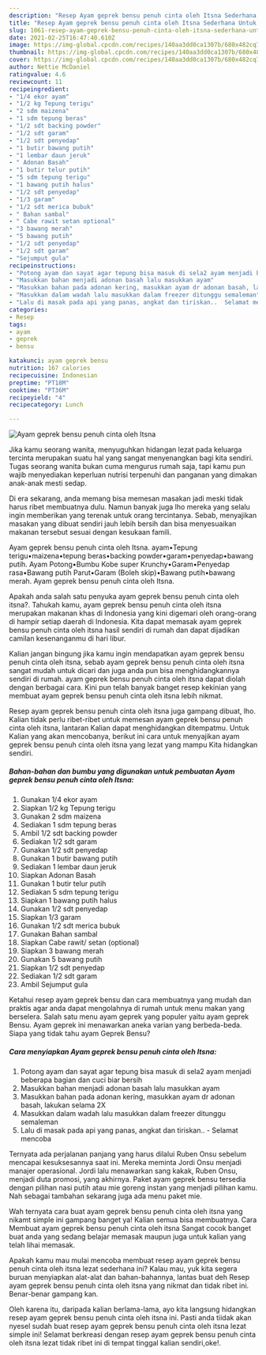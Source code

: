 ```yaml
---
description: "Resep Ayam geprek bensu penuh cinta oleh Itsna Sederhana Untuk Jualan"
title: "Resep Ayam geprek bensu penuh cinta oleh Itsna Sederhana Untuk Jualan"
slug: 1061-resep-ayam-geprek-bensu-penuh-cinta-oleh-itsna-sederhana-untuk-jualan
date: 2021-02-25T16:47:40.610Z
image: https://img-global.cpcdn.com/recipes/140aa3dd0ca1307b/680x482cq70/ayam-geprek-bensu-penuh-cinta-oleh-itsna-foto-resep-utama.jpg
thumbnail: https://img-global.cpcdn.com/recipes/140aa3dd0ca1307b/680x482cq70/ayam-geprek-bensu-penuh-cinta-oleh-itsna-foto-resep-utama.jpg
cover: https://img-global.cpcdn.com/recipes/140aa3dd0ca1307b/680x482cq70/ayam-geprek-bensu-penuh-cinta-oleh-itsna-foto-resep-utama.jpg
author: Nettie McDaniel
ratingvalue: 4.6
reviewcount: 11
recipeingredient:
- "1/4 ekor ayam"
- "1/2 kg Tepung terigu"
- "2 sdm maizena"
- "1 sdm tepung beras"
- "1/2 sdt backing powder"
- "1/2 sdt garam"
- "1/2 sdt penyedap"
- "1 butir bawang putih"
- "1 lembar daun jeruk"
- " Adonan Basah"
- "1 butir telur putih"
- "5 sdm tepung terigu"
- "1 bawang putih halus"
- "1/2 sdt penyedap"
- "1/3 garam"
- "1/2 sdt merica bubuk"
- " Bahan sambal"
- " Cabe rawit setan optional"
- "3 bawang merah"
- "5 bawang putih"
- "1/2 sdt penyedap"
- "1/2 sdt garam"
- "Sejumput gula"
recipeinstructions:
- "Potong ayam dan sayat agar tepung bisa masuk di sela2 ayam menjadi beberapa bagian dan cuci biar bersih"
- "Masukkan bahan menjadi adonan basah lalu masukkan ayam"
- "Masukkan bahan pada adonan kering, masukkan ayam dr adonan basah, lakukan selama 2X"
- "Masukkan dalam wadah lalu masukkan dalam freezer ditunggu semaleman"
- "Lalu di masak pada api yang panas, angkat dan tiriskan..  Selamat mencoba"
categories:
- Resep
tags:
- ayam
- geprek
- bensu

katakunci: ayam geprek bensu 
nutrition: 167 calories
recipecuisine: Indonesian
preptime: "PT18M"
cooktime: "PT36M"
recipeyield: "4"
recipecategory: Lunch

---
```



![Ayam geprek bensu penuh cinta oleh Itsna](https://img-global.cpcdn.com/recipes/140aa3dd0ca1307b/680x482cq70/ayam-geprek-bensu-penuh-cinta-oleh-itsna-foto-resep-utama.jpg)

Jika kamu seorang wanita, menyuguhkan hidangan lezat pada keluarga tercinta merupakan suatu hal yang sangat menyenangkan bagi kita sendiri. Tugas seorang  wanita bukan cuma mengurus rumah saja, tapi kamu pun wajib menyediakan keperluan nutrisi terpenuhi dan panganan yang dimakan anak-anak mesti sedap.

Di era  sekarang, anda memang bisa memesan masakan jadi meski tidak harus ribet membuatnya dulu. Namun banyak juga lho mereka yang selalu ingin memberikan yang terenak untuk orang tercintanya. Sebab, menyajikan masakan yang dibuat sendiri jauh lebih bersih dan bisa menyesuaikan makanan tersebut sesuai dengan kesukaan famili. 

Ayam geprek bensu penuh cinta oleh Itsna. ayam•Tepung terigu•maizena•tepung beras•backing powder•garam•penyedap•bawang putih. Ayam Potong•Bumbu Kobe super Krunchy•Garam•Penyedap rasa•Bawang putih Parut•Garam (Boleh skip)•Bawang putih•bawang merah. Ayam geprek bensu penuh cinta oleh Itsna.

Apakah anda salah satu penyuka ayam geprek bensu penuh cinta oleh itsna?. Tahukah kamu, ayam geprek bensu penuh cinta oleh itsna merupakan makanan khas di Indonesia yang kini digemari oleh orang-orang di hampir setiap daerah di Indonesia. Kita dapat memasak ayam geprek bensu penuh cinta oleh itsna hasil sendiri di rumah dan dapat dijadikan camilan kesenanganmu di hari libur.

Kalian jangan bingung jika kamu ingin mendapatkan ayam geprek bensu penuh cinta oleh itsna, sebab ayam geprek bensu penuh cinta oleh itsna sangat mudah untuk dicari dan juga anda pun bisa menghidangkannya sendiri di rumah. ayam geprek bensu penuh cinta oleh itsna dapat diolah dengan berbagai cara. Kini pun telah banyak banget resep kekinian yang membuat ayam geprek bensu penuh cinta oleh itsna lebih nikmat.

Resep ayam geprek bensu penuh cinta oleh itsna juga gampang dibuat, lho. Kalian tidak perlu ribet-ribet untuk memesan ayam geprek bensu penuh cinta oleh itsna, lantaran Kalian dapat menghidangkan ditempatmu. Untuk Kalian yang akan mencobanya, berikut ini cara untuk menyajikan ayam geprek bensu penuh cinta oleh itsna yang lezat yang mampu Kita hidangkan sendiri.

<!--inarticleads1-->

##### Bahan-bahan dan bumbu yang digunakan untuk pembuatan Ayam geprek bensu penuh cinta oleh Itsna:

1. Gunakan 1/4 ekor ayam
1. Siapkan 1/2 kg Tepung terigu
1. Gunakan 2 sdm maizena
1. Sediakan 1 sdm tepung beras
1. Ambil 1/2 sdt backing powder
1. Sediakan 1/2 sdt garam
1. Gunakan 1/2 sdt penyedap
1. Gunakan 1 butir bawang putih
1. Sediakan 1 lembar daun jeruk
1. Siapkan  Adonan Basah
1. Gunakan 1 butir telur putih
1. Sediakan 5 sdm tepung terigu
1. Siapkan 1 bawang putih halus
1. Gunakan 1/2 sdt penyedap
1. Siapkan 1/3 garam
1. Gunakan 1/2 sdt merica bubuk
1. Gunakan  Bahan sambal
1. Siapkan  Cabe rawit/ setan (optional)
1. Siapkan 3 bawang merah
1. Gunakan 5 bawang putih
1. Siapkan 1/2 sdt penyedap
1. Sediakan 1/2 sdt garam
1. Ambil Sejumput gula


Ketahui resep ayam geprek bensu dan cara membuatnya yang mudah dan praktis agar anda dapat mengolahnya di rumah untuk menu makan yang berselera. Salah satu menu ayam geprek yang populer yaitu ayam geprek Bensu. Ayam geprek ini menawarkan aneka varian yang berbeda-beda. Siapa yang tidak tahu ayam Geprek Bensu? 

<!--inarticleads2-->

##### Cara menyiapkan Ayam geprek bensu penuh cinta oleh Itsna:

1. Potong ayam dan sayat agar tepung bisa masuk di sela2 ayam menjadi beberapa bagian dan cuci biar bersih
1. Masukkan bahan menjadi adonan basah lalu masukkan ayam
1. Masukkan bahan pada adonan kering, masukkan ayam dr adonan basah, lakukan selama 2X
1. Masukkan dalam wadah lalu masukkan dalam freezer ditunggu semaleman
1. Lalu di masak pada api yang panas, angkat dan tiriskan..  - Selamat mencoba


Ternyata ada perjalanan panjang yang harus dilalui Ruben Onsu sebelum mencapai kesuksesannya saat ini. Mereka meminta Jordi Onsu menjadi manajer operasional. Jordi lalu menawarkan sang kakak, Ruben Onsu, menjadi duta promosi, yang akhirnya. Paket ayam geprek bensu tersedia dengan pilihan nasi putih atau mie goreng instan yang menjadi pilihan kamu. Nah sebagai tambahan sekarang juga ada menu paket mie. 

Wah ternyata cara buat ayam geprek bensu penuh cinta oleh itsna yang nikamt simple ini gampang banget ya! Kalian semua bisa membuatnya. Cara Membuat ayam geprek bensu penuh cinta oleh itsna Sangat cocok banget buat anda yang sedang belajar memasak maupun juga untuk kalian yang telah lihai memasak.

Apakah kamu mau mulai mencoba membuat resep ayam geprek bensu penuh cinta oleh itsna lezat sederhana ini? Kalau mau, yuk kita segera buruan menyiapkan alat-alat dan bahan-bahannya, lantas buat deh Resep ayam geprek bensu penuh cinta oleh itsna yang nikmat dan tidak ribet ini. Benar-benar gampang kan. 

Oleh karena itu, daripada kalian berlama-lama, ayo kita langsung hidangkan resep ayam geprek bensu penuh cinta oleh itsna ini. Pasti anda tiidak akan nyesel sudah buat resep ayam geprek bensu penuh cinta oleh itsna lezat simple ini! Selamat berkreasi dengan resep ayam geprek bensu penuh cinta oleh itsna lezat tidak ribet ini di tempat tinggal kalian sendiri,oke!.

